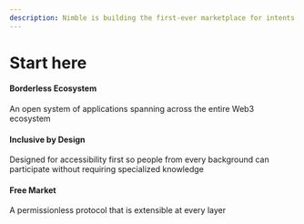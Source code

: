 ```yaml
---
description: Nimble is building the first-ever marketplace for intents.
---
```


# Start here

#### Borderless Ecosystem

An open system of applications spanning across the entire Web3 ecosystem

#### Inclusive by Design

Designed for accessibility first so people from every background can participate without requiring specialized knowledge

#### Free Market

A permissionless protocol that is extensible at every layer

